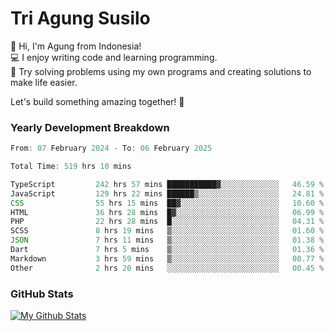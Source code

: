 # Tri Agung Susilo

👋 Hi, I'm Agung from Indonesia!<br>
💻 I enjoy writing code and learning programming.<br>
🧠 Try solving problems using my own programs and creating solutions to make life easier.

Let's build something amazing together! 🚀

### Yearly Development Breakdown

<!--START_SECTION:waka-->

```TypeScript JavaScript PHP
From: 07 February 2024 - To: 06 February 2025

Total Time: 519 hrs 10 mins

TypeScript         242 hrs 57 mins ███████████▓░░░░░░░░░░░░░   46.59 %
JavaScript         129 hrs 22 mins ██████▒░░░░░░░░░░░░░░░░░░   24.81 %
CSS                55 hrs 15 mins  ██▓░░░░░░░░░░░░░░░░░░░░░░   10.60 %
HTML               36 hrs 28 mins  █▓░░░░░░░░░░░░░░░░░░░░░░░   06.99 %
PHP                22 hrs 28 mins  █░░░░░░░░░░░░░░░░░░░░░░░░   04.31 %
SCSS               8 hrs 19 mins   ▒░░░░░░░░░░░░░░░░░░░░░░░░   01.60 %
JSON               7 hrs 11 mins   ▒░░░░░░░░░░░░░░░░░░░░░░░░   01.38 %
Dart               7 hrs 5 mins    ▒░░░░░░░░░░░░░░░░░░░░░░░░   01.36 %
Markdown           3 hrs 59 mins   ▒░░░░░░░░░░░░░░░░░░░░░░░░   00.77 %
Other              2 hrs 20 mins   ░░░░░░░░░░░░░░░░░░░░░░░░░   00.45 %
```

<!--END_SECTION:waka-->

### GitHub Stats

[![My Github Stats](https://github-readme-stats.vercel.app/api?username=triagung128&show_icons=true&hide=contribs,issues&count_private=true&theme=tokyonight)](https://github.com/triagung128)

<!-- [![Top Langs](https://github-readme-stats.vercel.app/api/top-langs/?username=triagung128&layout=compact)](https://github.com/triagung128) -->
